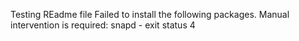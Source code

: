 Testing REadme file 
Failed to install the following packages. Manual intervention is required:
snapd - exit status 4
